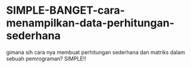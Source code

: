 # SIMPLE-BANGET-cara-menampilkan-data-perhitungan-sederhana
gimana sih cara nya membuat perhitungan sederhana dan matriks dalam sebuah pemrograman? SIMPLE!! 
